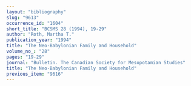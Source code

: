 ```yaml
---
layout: "bibliography"
slug: "9613"
occurrence_id: "1604"
short_title: "BCSMS 28 (1994), 19-29"
author: "Roth, Martha T."
publication_year: "1994"
title: "The Neo-Babylonian Family and Household"
volume_no_: "28"
pages: "19-29"
journal: "Bulletin. The Canadian Society for Mesopotamian Studies"
title: "The Neo-Babylonian Family and Household"
previous_item: "9616"
---
```

